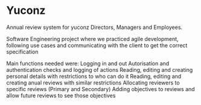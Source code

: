 # Yuconz
Annual review system for yuconz Directors, Managers and Employees. 

Software Engineering project where we practiced agile development, following use cases and communicating with the client
to get the correct specification

Main functions needed were:
Logging in and out
Autorisation and authentication checks and logging of actions
Reading, editing and creating personal details with restrictions to who can do it
Reading, editing and creating anual reviews with similar restrictions
Allocating reviewers to specific reviews (Primary and Secondary)
Adding objectives to reviews and allow future reviews to see those objectives
